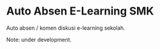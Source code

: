 # Auto Absen E-Learning SMK

Auto absen / komen diskusi e-learning sekolah.

Note: under development.
